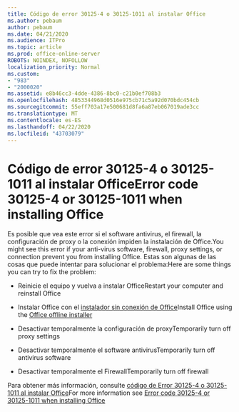 ```yaml
---
title: Código de error 30125-4 o 30125-1011 al instalar Office
ms.author: pebaum
author: pebaum
ms.date: 04/21/2020
ms.audience: ITPro
ms.topic: article
ms.prod: office-online-server
ROBOTS: NOINDEX, NOFOLLOW
localization_priority: Normal
ms.custom:
- "983"
- "2000020"
ms.assetid: e8b46cc3-4dde-4386-8bc0-c21b0ef708b3
ms.openlocfilehash: 4853344968d0516e975cb71c5a92d070bdc454cb
ms.sourcegitcommit: 55eff703a17e500681d8fa6a87eb067019ade3cc
ms.translationtype: MT
ms.contentlocale: es-ES
ms.lasthandoff: 04/22/2020
ms.locfileid: "43703079"
---
```

# <a name="error-code-30125-4-or-30125-1011-when-installing-office"></a><span data-ttu-id="a2e4f-102">Código de error 30125-4 o 30125-1011 al instalar Office</span><span class="sxs-lookup"><span data-stu-id="a2e4f-102">Error code 30125-4 or 30125-1011 when installing Office</span></span>

<span data-ttu-id="a2e4f-103">Es posible que vea este error si el software antivirus, el firewall, la configuración de proxy o la conexión impiden la instalación de Office.</span><span class="sxs-lookup"><span data-stu-id="a2e4f-103">You might see this error if your anti-virus software, firewall, proxy settings, or connection prevent you from installing Office.</span></span> <span data-ttu-id="a2e4f-104">Estas son algunas de las cosas que puede intentar para solucionar el problema:</span><span class="sxs-lookup"><span data-stu-id="a2e4f-104">Here are some things you can try to fix the problem:</span></span>
  
- <span data-ttu-id="a2e4f-105">Reinicie el equipo y vuelva a instalar Office</span><span class="sxs-lookup"><span data-stu-id="a2e4f-105">Restart your computer and reinstall Office</span></span>

- <span data-ttu-id="a2e4f-106">Instalar Office con el [instalador sin conexión de Office](https://support.office.com/article/f0a85fe7-118f-41cb-a791-d59cef96ad1c?wt.mc_id=Alchemy_ClientDIA)</span><span class="sxs-lookup"><span data-stu-id="a2e4f-106">Install Office using the [Office offline installer](https://support.office.com/article/f0a85fe7-118f-41cb-a791-d59cef96ad1c?wt.mc_id=Alchemy_ClientDIA)</span></span>

- <span data-ttu-id="a2e4f-107">Desactivar temporalmente la configuración de proxy</span><span class="sxs-lookup"><span data-stu-id="a2e4f-107">Temporarily turn off proxy settings</span></span>

- <span data-ttu-id="a2e4f-108">Desactivar temporalmente el software antivirus</span><span class="sxs-lookup"><span data-stu-id="a2e4f-108">Temporarily turn off antivirus software</span></span>

- <span data-ttu-id="a2e4f-109">Desactivar temporalmente el Firewall</span><span class="sxs-lookup"><span data-stu-id="a2e4f-109">Temporarily turn off firewall</span></span>

<span data-ttu-id="a2e4f-110">Para obtener más información, consulte [código de Error 30125-4 o 30125-1011 al instalar Office](https://support.office.com/article/7bfabec6-76be-4cde-880e-819a9c569612?wt.mc_id=Alchemy_ClientDIA)</span><span class="sxs-lookup"><span data-stu-id="a2e4f-110">For more information see [Error code 30125-4 or 30125-1011 when installing Office](https://support.office.com/article/7bfabec6-76be-4cde-880e-819a9c569612?wt.mc_id=Alchemy_ClientDIA)</span></span>
  